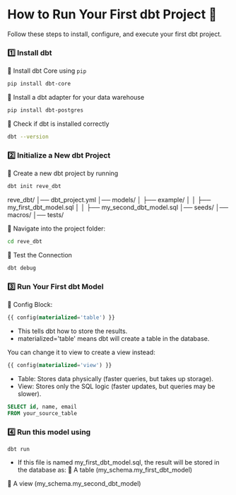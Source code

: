 # How to Run Your First dbt Project 🚀
Follow these steps to install, configure, and execute your first dbt project.

### 1️⃣ Install dbt
🔹 Install dbt Core using `pip`

```bash
pip install dbt-core
```

🔹 Install a dbt adapter for your data warehouse

```bash
pip install dbt-postgres
```

🔹 Check if dbt is installed correctly

```bash
dbt --version
```

### 2️⃣ Initialize a New dbt Project

🔹 Create a new dbt project by running

```bash
dbt init reve_dbt
```

reve_dbt/
│── dbt_project.yml
│── models/
│   ├── example/
│   │   ├── my_first_dbt_model.sql
│   │   ├── my_second_dbt_model.sql
│── seeds/
│── macros/
│── tests/


🔹 Navigate into the project folder:

```bash
cd reve_dbt
```

🔹 Test the Connection

```bash
dbt debug
```

### 3️⃣ Run Your First dbt Model

🔹 Config Block:
```sql
{{ config(materialized='table') }}
```
- This tells dbt how to store the results.
- materialized='table' means dbt will create a table in the database.

You can change it to view to create a view instead:

```sql
{{ config(materialized='view') }}
```

- Table: Stores data physically (faster queries, but takes up storage).
- View: Stores only the SQL logic (faster updates, but queries may be slower).

```sql
SELECT id, name, email
FROM your_source_table
```

### 4️⃣ Run this model using

```
dbt run
```

- If this file is named my_first_dbt_model.sql, the result will be stored in the database as:
🔹 A table (my_schema.my_first_dbt_model)

🔹 A view (my_schema.my_second_dbt_model)
